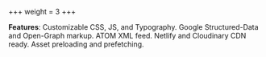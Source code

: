 +++
weight = 3
+++

__Features__: Customizable CSS, JS, and Typography. Google Structured-Data and Open-Graph markup. ATOM XML feed. Netlify and Cloudinary CDN ready. Asset preloading and prefetching. 